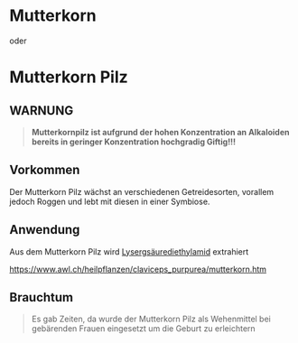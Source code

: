 # Mutterkorn
oder 
# Mutterkorn Pilz
## WARNUNG
>**Mutterkornpilz ist aufgrund der hohen Konzentration an Alkaloiden bereits in geringer Konzentration hochgradig Giftig!!!**

## Vorkommen
Der Mutterkorn Pilz wächst an verschiedenen Getreidesorten, vorallem jedoch Roggen und lebt mit diesen in einer Symbiose.


## Anwendung
Aus dem Mutterkorn Pilz wird [Lysergsäurediethylamid](../../Rezepte%20und%20Anleitungen/Lysergsäurediethylamid.md) extrahiert

<https://www.awl.ch/heilpflanzen/claviceps_purpurea/mutterkorn.htm>
## Brauchtum
> Es gab Zeiten, da wurde der Mutterkorn Pilz als Wehenmittel bei gebärenden Frauen eingesetzt um die Geburt zu erleichtern